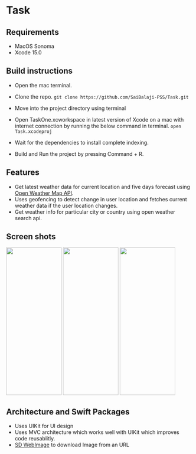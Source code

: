 # Task

## Requirements
* MacOS Sonoma
* Xcode 15.0

## Build instructions

* Open the mac terminal.
* Clone the repo.
```git clone https://github.com/SaiBalaji-PSS/Task.git```
* Move into the project directory using terminal

* Open TaskOne.xcworkspace in latest version of Xcode on a mac with internet connection by running the below command in terminal.
```open Task.xcodeproj```

* Wait for the dependencies to install complete indexing.

* Build and Run the project by pressing Command + R.


## Features 
* Get latest weather data for current location and five days forecast using [Open Weather Map API](https://openweathermap.org/api).
* Uses geofencing to detect change in user location and fetches current weather data if the user location changes.
* Get weather info for particular city or country using  open weather search api.

## Screen shots
<img width="150" height = "400"  src="https://github.com/SaiBalaji-PSS/MovieApp/assets/51410810/5e57e59e-8ac5-4571-b55b-acec4d2fad21">


<img width="150" height = "400"  src="https://github.com/SaiBalaji-PSS/MovieApp/assets/51410810/c28876ce-20b9-417f-a2a4-e9f493f58076">

<img width="150" height = "400"  src="https://github.com/SaiBalaji-PSS/MovieApp/assets/51410810/11567ea3-27c4-4318-9e6b-79ccc88a0b9d">


## Architecture and Swift Packages 
* Uses UIKit for UI design 
* Uses MVC architecture which works well with UIKit which improves code reusablitly.
* [SD WebImage](https://github.com/SDWebImage/SDWebImage) to download Image from an URL
